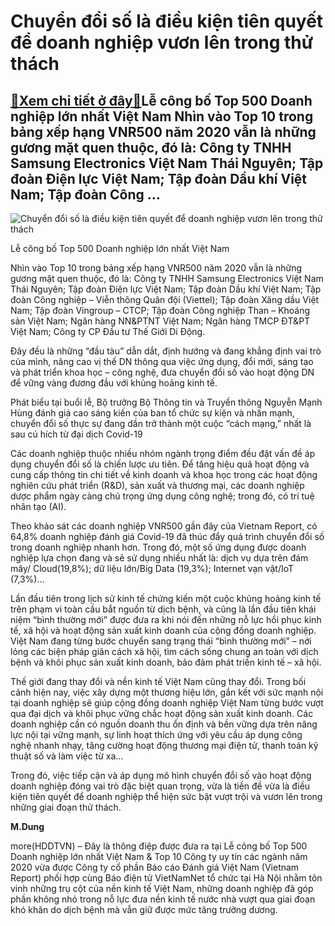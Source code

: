 Chuyển đổi số là điều kiện tiên quyết để doanh nghiệp vươn lên trong thử thách
==============================================================================

[:gift:Xem chi tiết ở đây:gift:](https://hddtvn.com/chuyen-doi-so-la-dieu-kien-tien-quyet-de-doanh-nghiep-vuon-len-trong-thu-thach/)Lễ công bố Top 500 Doanh nghiệp lớn nhất Việt Nam Nhìn vào Top 10 trong bảng xếp hạng VNR500 năm 2020 vẫn là những gương mặt quen thuộc, đó là: Công ty TNHH Samsung Electronics Việt Nam Thái Nguyên; Tập đoàn Điện lực Việt Nam; Tập đoàn Dầu khí Việt Nam; Tập đoàn Công …
-----------------------------------------------------------------------------------------------------------------------------------------------------------------------------------------------------------------------------------------------------------------------------





![Chuyển đổi số là điều kiện tiên quyết để doanh nghiệp vươn lên trong thử thách](https://hddtvn.com/wp-content/uploads/2021/01/0626_IMG_20210109_084420.jpg "Chuyển đổi số là điều kiện tiên quyết để doanh nghiệp vươn lên trong thử thách")


Lễ công bố Top 500 Doanh nghiệp lớn nhất Việt Nam



Nhìn vào Top 10 trong bảng xếp hạng VNR500 năm 2020 vẫn là những gương mặt quen thuộc, đó là: Công ty TNHH Samsung Electronics Việt Nam Thái Nguyên; Tập đoàn Điện lực Việt Nam; Tập đoàn Dầu khí Việt Nam; Tập đoàn Công nghiệp – Viễn thông Quân đội (Viettel); Tập đoàn Xăng dầu Việt Nam; Tập đoàn Vingroup – CTCP; Tập đoàn Công nghiệp Than – Khoáng sản Việt Nam; Ngân hàng NN&PTNT Việt Nam; Ngân hàng TMCP ĐT&PT Việt Nam; Công ty CP Đầu tư Thế Giới Di Động.


Đây đều là những “đầu tàu” dẫn dắt, định hướng và đang khẳng định vai trò của mình, nâng cao vị thế DN thông qua việc ứng dụng, đổi mới, sáng tạo và phát triển khoa học – công nghệ, đưa chuyển đổi số vào hoạt động DN để vững vàng đương đầu với khủng hoảng kinh tế.


Phát biểu tại buổi lễ, Bộ trưởng Bộ Thông tin và Truyền thông Nguyễn Mạnh Hùng đánh giá cao sáng kiến của ban tổ chức sự kiện và nhấn mạnh, chuyển đổi số thực sự đang dần trở thành một cuộc “cách mạng,” nhất là sau cú hích từ đại dịch Covid-19


Các doanh nghiệp thuộc nhiều nhóm ngành trọng điểm đều đặt vấn đề áp dụng chuyển đổi số là chiến lược ưu tiên. Để tăng hiệu quả hoạt động và cung cấp thông tin chi tiết về kinh doanh và khoa học trong các hoạt động nghiên cứu phát triển (R&D), sản xuất và thương mại, các doanh nghiệp dược phẩm ngày càng chú trọng ứng dụng công nghệ; trong đó, có trí tuệ nhân tạo (AI).


Theo khảo sát các doanh nghiệp VNR500 gần đây của Vietnam Report, có 64,8% doanh nghiệp đánh giá Covid-19 đã thúc đẩy quá trình chuyển đổi số trong doanh nghiệp nhanh hơn. Trong đó, một số ứng dụng được doanh nghiệp lựa chọn đang và sẽ sử dụng nhiều nhất là: dịch vụ dựa trên đám mây/ Cloud(19,8%); dữ liệu lớn/Big Data (19,3%); Internet vạn vật/IoT (7,3%)…


Lần đầu tiên trong lịch sử kinh tế chứng kiến một cuộc khủng hoảng kinh tế trên phạm vi toàn cầu bắt nguồn từ dịch bệnh, và cũng là lần đầu tiên khái niệm “bình thường mới” được đưa ra khi nói đến những nỗ lực hồi phục kinh tế, xã hội và hoạt động sản xuất kinh doanh của cộng đồng doanh nghiệp. Việt Nam đang từng bước chuyển sang trạng thái “bình thường mới” – nới lỏng các biện pháp giãn cách xã hội, tìm cách sống chung an toàn với dịch bệnh và khôi phục sản xuất kinh doanh, bảo đảm phát triền kinh tế – xã hội.


Thế giới đang thay đổi và nền kinh tế Việt Nam cũng thay đổi. Trong bối cảnh hiện nay, việc xây dựng một thương hiệu lớn, gắn kết với sức mạnh nội tại doanh nghiệp sẽ giúp cộng đồng doanh nghiệp Việt Nam từng bước vượt qua đại dịch và khôi phục vững chắc hoạt động sản xuất kinh doanh. Các doanh nghiệp cần có nguồn doanh thu ổn định và bền vững dựa trên năng lực nội tại vững mạnh, sự linh hoạt thích ứng với yêu cầu áp dụng công nghệ nhanh nhạy, tăng cường hoạt động thương mại điện tử, thanh toán kỹ thuật số và làm việc từ xa…


Trong đó, việc tiếp cận và áp dụng mô hình chuyển đổi số vào hoạt động doanh nghiệp đóng vai trò đặc biệt quan trọng, vừa là tiền đề vừa là điều kiện tiên quyết để doanh nghiệp thể hiện sức bật vượt trội và vươn lên trong những giai đoạn thử thách.




**M.Dung**



more(HDDTVN) – Đây là thông điệp được đưa ra tại Lễ công bố Top 500 Doanh nghiệp lớn nhất Việt Nam & Top 10 Công ty uy tín các ngành năm 2020 vừa được Công ty cổ phần Báo cáo Đánh giá Việt Nam (Vietnam Report) phối hợp cùng Báo điện tử VietNamNet tổ chức tại Hà Nội nhằm tôn vinh những trụ cột của nền kinh tế Việt Nam, những doanh nghiệp đã góp phần không nhỏ trong nỗ lực đưa nền kinh tế nước nhà vượt qua giai đoạn khó khăn do dịch bệnh mà vẫn giữ được mức tăng trưởng dương.

